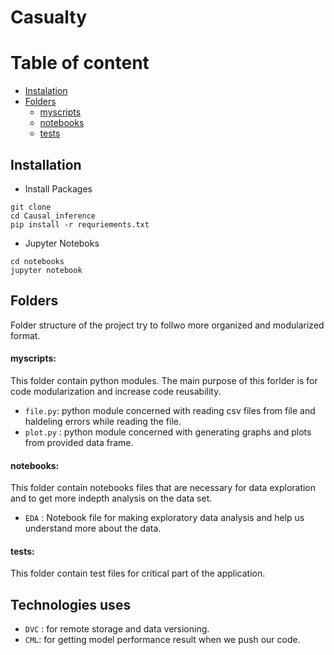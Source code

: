 # Casualty

# Table of content
- [Instalation](#instalation)
- [Folders](#folders)
  - [myscripts](#myscripts)
  - [notebooks](#notebooks)
  - [tests](#tests)

## Installation
- Install Packages
```
git clone 
cd Causal_inference
pip install -r requriements.txt
```

- Jupyter Noteboks
```
cd notebooks
jupyter notebook
```

## Folders
Folder structure of the project try to follwo more organized and modularized format.

#### myscripts:
This folder contain python modules. The main purpose of this forlder is for code modularization and increase code reusability. 

- ```file.py```: python module concerned with reading csv files from file and haldeling errors while reading the file.
- ```plot.py``` : python module concerned with generating graphs and plots from provided data frame.

#### notebooks:
This folder contain notebooks files that are necessary for data exploration and to get more indepth analysis on the data set.
- ```EDA``` : Notebook file for making exploratory data analysis and help us understand more about the data.

#### tests:
This folder contain test files for critical part of the application.

## Technologies uses
- ```DVC``` : for remote storage and data versioning.
- ```CML```: for getting model performance result when we push our code. 
